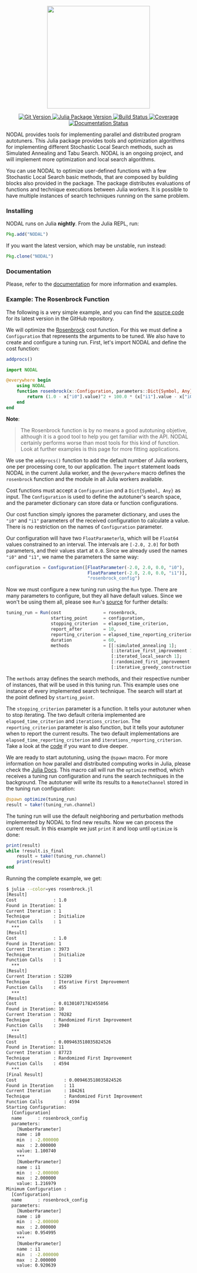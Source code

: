 [build-status-img]: https://travis-ci.org/phrb/NODAL.jl.svg?branch=master
[cov-status-img]: https://coveralls.io/repos/phrb/NODAL.jl/badge.svg?branch=master
[git-version-img]: https://badge.fury.io/gh/phrb%2FNODAL.jl.svg
[docs-status-img]: https://readthedocs.org/projects/stochasticsearchjl/badge/?version=latest
[julia-version-img]: http://pkg.julialang.org/badges/StochasticSearch_0.6.svg

[build-status-url]: https://travis-ci.org/phrb/NODAL.jl
[cov-status-url]: https://coveralls.io/r/phrb/NODAL.jl?branch=master
[git-version-url]: https://badge.fury.io/gh/phrb%2FNODAL.jl
[docs-status-url]: http://stochasticsearchjl.readthedocs.org/en/latest/?badge=latest
[julia-version-url]: http://pkg.julialang.org/?pkg=StochasticSearch

<p align="center">
    <img src="https://github.com/phrb/NODAL.jl/blob/master/img/logo.svg"
         height="280">
</p>
<p align="center">
    <a href="https://badge.fury.io/gh/phrb%2FNODAL.jl">
        <img src="https://badge.fury.io/gh/phrb%2FNODAL.jl.svg"
             alt="Git Version">
    </a>
    <a href="http://pkg.julialang.org/?pkg=StochasticSearch">
        <img src="http://pkg.julialang.org/badges/StochasticSearch_0.6.svg"
             alt="Julia Package Version">
    </a>
    <a href="https://travis-ci.org/phrb/NODAL.jl">
        <img src="https://travis-ci.org/phrb/NODAL.jl.svg"
             alt="Build Status">
    </a>
    <a href="https://coveralls.io/r/phrb/NODAL.jl">
        <img src="https://coveralls.io/repos/phrb/NODAL.jl/badge.svg"
             alt="Coverage">
    </a>
    <a href="http://stochasticsearchjl.readthedocs.org/en/latest/?badge=latest">
        <img src="https://readthedocs.org/projects/stochasticsearchjl/badge/?version=latest"
             alt="Documentation Status">
    </a>
</p>

NODAL provides tools for implementing parallel and distributed
program autotuners.  This Julia package provides tools and optimization
algorithms for implementing different Stochastic Local Search methods, such as
Simulated Annealing and Tabu Search. NODAL is an ongoing project,
and will implement more optimization and local search algorithms.

You can use NODAL to optimize user-defined functions with a few
Stochastic Local Search basic methods, that are composed by building blocks
also provided in the package. The package distributes evaluations of functions
and technique executions between Julia workers. It is possible to have multiple
instances of search techniques running on the same problem.

### Installing

NODAL runs on Julia **nightly**. From the Julia REPL, run:

```jl
Pkg.add("NODAL")
```

If you want the latest version, which may be unstable, run instead:

```jl
Pkg.clone("NODAL")
```

### Documentation

Please, refer to the
[documentation](http://stochasticsearchjl.readthedocs.org/) for more
information and examples.

### Example: The Rosenbrock Function

The following is a very simple example, and you can find the [source
code](https://github.com/phrb/NODAL.jl/blob/master/examples/rosenbrock/rosenbrock.jl)
for its latest version in the GitHub repository.

We will optimize the
[Rosenbrock](http://en.wikipedia.org/wiki/Rosenbrock_function) cost function.
For this we must define a `Configuration` that represents the arguments to be
tuned. We also have to create and configure a tuning run. First, let's import
NODAL and define the cost function:

``` julia
addprocs()

import NODAL

@everywhere begin
    using NODAL
    function rosenbrock(x::Configuration, parameters::Dict{Symbol, Any})
        return (1.0 - x["i0"].value)^2 + 100.0 * (x["i1"].value - x["i0"].value^2)^2
    end
end
```
**Note**:

>The Rosenbrock function is by no means a good autotuning objetive, although
>it is a good tool to help you get familiar with the API.
>NODAL certainly performs worse than most tools for this kind
>of function.  Look at further examples is this page for more fitting
>applications.

We use the `addprocs()` function to add the default number of Julia workers,
one per processing core, to our application. The `import` statement loads
NODAL in the current Julia worker, and the `@everywhere` macro defines
the `rosenbrock` function and the module in all Julia workers available.

Cost functions must accept a `Configuration` and a `Dict{Symbol, Any}` as
input. The `Configuration` is used to define the autotuner's search space,
and the parameter dictionary can store data or function configurations.

Our cost function simply ignores the parameter dictionary, and uses the
`"i0"` and `"i1"` parameters of the received configuration to calculate a
value. There is no restriction on the names of `Configuration` parameter.

Our configuration will have two `FloatParameter`\s, which will be `Float64`
values constrained to an interval. The intervals are `[-2.0, 2.0]` for both
parameters, and their values start at `0.0`. Since we already used the names
`"i0"` and `"i1"`, we name the parameters the same way:

``` julia
configuration = Configuration([FloatParameter(-2.0, 2.0, 0.0, "i0"),
                               FloatParameter(-2.0, 2.0, 0.0, "i1")],
                               "rosenbrock_config")
```

Now we must configure a new tuning run using the `Run` type. There are many
parameters to configure, but they all have default values. Since we won't be
using them all, please see `Run`'s
[source](https://github.com/phrb/NODAL.jl/blob/master/src/core/run.jl)
for further details:

``` julia
tuning_run = Run(cost                = rosenbrock,
                 starting_point      = configuration,
                 stopping_criterion  = elapsed_time_criterion,
                 report_after        = 10,
                 reporting_criterion = elapsed_time_reporting_criterion,
                 duration            = 60,
                 methods             = [[:simulated_annealing 1];
                                        [:iterative_first_improvement 1];
                                        [:iterated_local_search 1];
                                        [:randomized_first_improvement 1];
                                        [:iterative_greedy_construction 1];])
```

The `methods` array defines the search methods, and their respective number of
instances, that will be used in this tuning run. This example uses one instance
of every implemented search technique. The search will start at the point
defined by `starting_point`.

The `stopping_criterion` parameter is a function. It tells your autotuner when
to stop iterating. The two default criteria implemented are
`elapsed_time_criterion` and `iterations_criterion`.  The `reporting_criterion`
parameter is also function, but it tells your autotuner when to report the
current results. The two default implementations are
`elapsed_time_reporting_criterion` and `iterations_reporting_criterion`.  Take
a look at the
[code](https://github.com/phrb/NODAL.jl/tree/master/src/core/search/tools)
if you want to dive deeper.

We are ready to start autotuning, using the `@spawn` macro. For more
information on how parallel and distributed computing works in Julia, please
check the [Julia Docs](http://docs.julialang.org/en/latest).  This macro call
will run the `optimize` method, which receives a tuning run configuration and
runs the search techniques in the background. The autotuner will write its
results to a `RemoteChannel` stored in the tuning run configuration:

``` julia
@spawn optimize(tuning_run)
result = take!(tuning_run.channel)
```

The tuning run will use the default neighboring and perturbation methods
implemented by NODAL to find new results. Now we can process the
current result. In this example we just `print` it and loop until `optimize` is
done:

``` julia
print(result)
while !result.is_final
    result = take!(tuning_run.channel)
    print(result)
end
```

Running the complete example, we get:

``` bash
$ julia --color=yes rosenbrock.jl
[Result]
Cost              : 1.0
Found in Iteration: 1
Current Iteration : 1
Technique         : Initialize
Function Calls    : 1
  ***
[Result]
Cost              : 1.0
Found in Iteration: 1
Current Iteration : 3973
Technique         : Initialize
Function Calls    : 1
  ***
[Result]
Current Iteration : 52289
Technique         : Iterative First Improvement
Function Calls    : 455
  ***
[Result]
Cost              : 0.01301071782455056
Found in Iteration: 10
Current Iteration : 70282
Technique         : Randomized First Improvement
Function Calls    : 3940
  ***
[Result]
Cost              : 0.009463518035824526
Found in Iteration: 11
Current Iteration : 87723
Technique         : Randomized First Improvement
Function Calls    : 4594
  ***
[Final Result]
Cost                  : 0.009463518035824526
Found in Iteration    : 11
Current Iteration     : 104261
Technique             : Randomized First Improvement
Function Calls        : 4594
Starting Configuration:
  [Configuration]
  name      : rosenbrock_config
  parameters:
    [NumberParameter]
    name : i0
    min  : -2.000000
    max  : 2.000000
    value: 1.100740
    ***
    [NumberParameter]
    name : i1
    min  : -2.000000
    max  : 2.000000
    value: 1.216979
Minimum Configuration :
  [Configuration]
  name      : rosenbrock_config
  parameters:
    [NumberParameter]
    name : i0
    min  : -2.000000
    max  : 2.000000
    value: 0.954995
    ***
    [NumberParameter]
    name : i1
    min  : -2.000000
    max  : 2.000000
    value: 0.920639
```
